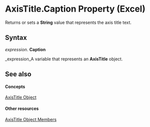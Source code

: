 
# AxisTitle.Caption Property (Excel)

Returns or sets a  **String** value that represents the axis title text.


## Syntax

 _expression_. **Caption**

 _expression_A variable that represents an  **AxisTitle** object.


## See also


#### Concepts


 [AxisTitle Object](563d3ba5-aa77-b6fc-236a-7838d75eaa53.md)
#### Other resources


 [AxisTitle Object Members](84970b5a-91a1-b785-5632-97a0de4410f2.md)
